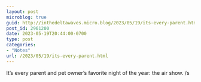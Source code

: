 ```yaml
---
layout: post
microblog: true
guid: http://inthedeltawaves.micro.blog/2023/05/19/its-every-parent.html
post_id: 2961200
date: 2023-05-19T20:44:00-0700
type: post
categories:
- "Notes"
url: /2023/05/19/its-every-parent.html
---
```

<p>It’s every parent and pet owner’s favorite night of the year: the air show. /s</p>
